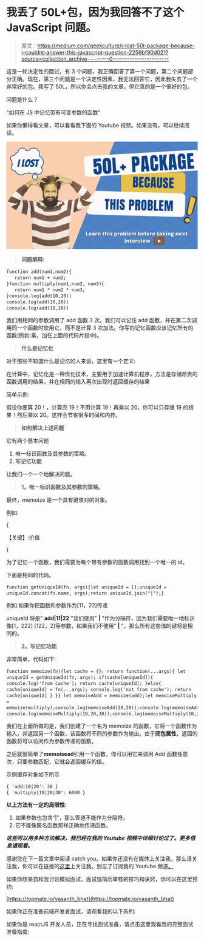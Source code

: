 # 我丢了 50L+包，因为我回答不了这个 JavaScript 问题。

> 原文：<https://medium.com/geekculture/i-lost-50l-package-because-i-couldnt-answer-this-javascript-question-2259bf90d021?source=collection_archive---------0----------------------->

这是一轮决定性的面试，有 3 个问题，我正确回答了第一个问题，第二个问题部分正确。现在，第三个问题是一个决定性因素，我无法回答它，因此我失去了一个非常好的包。我写了 50L，所以你会点击我的文章，但它真的是一个很好的包。

问题是什么？

"如何在 JS 中记忆带有可变参数的函数"

如果你懒得看文章，可以看看我下面的 Youtube 视频。如果没有，可以继续阅读。

![](img/210274b0ff56867a0713db71242e94cf.png)

> **问题解释:**

```
function add(num1,num2){
   return num1 + num2;
}function multiply(num1,num2, num3){
   return num1 * num2 * num3;
}console.log(add(10,20))
console.log(add(10,20))
console.log(add(10,20))
```

我们用相同的参数调用了 add 函数 3 次。我们可以记住 add 函数，并在第二次调用同一个函数时使用它，而不是计算 3 次加法。你写的记忆函数应该记忆所有的函数(例如:乘，加在上面的代码片段中)。

> **什么是记忆化**

对于那些不知道什么是记忆的人来说，这里有一个定义:

在计算中，记忆化是一种优化技术，主要用于加速计算机程序，方法是存储昂贵的函数调用的结果，并在相同的输入再次出现时返回缓存的结果

简单示例:

假设你要算 20！，计算完 19！不用计算 19！再乘以 20。你可以只存储 19 的结果！然后乘以 20。这样会节省很多时间和内存。

> **如何解决上述问题**

它有两个基本问题

1.  唯一标识函数及其参数的策略。
2.  写记忆功能

让我们一个一个地解决问题。

> **1。唯一标识函数及其参数的策略。**

最终，memoize 是一个具有键值对的对象。

例如:

{

【关键】:价值

}

为了记忆一个函数，我们需要为每个带有参数的函数调用找到一个唯一的 id。

下面是相同的代码。

```
function getUniqueId(fn, args){let uniqueId = [];uniqueId = uniqueId.concat(fn.name, args);return uniqueId.join("|");}
```

例如:如果你把函数和参数作为[11，22]传递

uniqueId 将是" **add|11|22** "我们使用" **|** "作为分隔符，因为我们需要唯一地标识像[1，222] [122，2]等参数，如果我们不使用" **|** "，那么所有这些值的键将是相同的。

> **2。写记忆功能**

非常简单，代码如下:

```
function memoize(fn){let cache = {}; return function(...args){ let uniqueId = getUniqueId(fn, args); if(cache[uniqueId]){ console.log('from cache'); return cache[uniqueId]; }else{ cache[uniqueId] = fn(...args); console.log('not from cache'); return cache[uniqueId] } }} let memoiseAdd = memoize(add);let memoiseMultiply = memoize(multiply);console.log(memoiseAdd(10,20));console.log(memoiseAdd(10,20)); console.log(memoiseMultiply(10,20,30));console.log(memoiseMultiply(10,20,30));
```

我们在上面所做的是，我们创建了一个名为 memoize 的函数，它将一个函数作为输入，并返回另一个函数，该函数将不同的参数作为输出。由于**闭包属性**，返回的函数将可以访问作为参数传递的函数。

之后就很简单了**memoisead**引用一个函数，你可以用它来调用 Add 函数任意次，只要参数匹配，它就会返回缓存的值。

示例缓存对象如下所示

```
{ 'add|10|20': 30 }
{ 'multiply|10|20|30': 6000 }
```

**以上方法有一定的局限性:**

1.  如果参数也包含“|”，那么管道不能作为分隔符。
2.  它不能像匿名函数那样正确地传递函数。

***这些可以用多种方法解决，我已经在我的 Youtube 视频中详细讨论过了。更多信息请观看。***

感谢您在下一篇文章中阅读 catch you。如果你还没有在媒体上关注我，那么请关注我，你可以在链接的[这里](https://www.linkedin.com/in/vasanth-bhat-4180909b/)上关注我。别忘了订阅我的 Youtube 频道[。](https://www.youtube.com/channel/UCSCNvSCk_Z9mBvUM-FJexRg/videos)

如果你想亲自和我讨论模拟面试，面试或简历审核的技巧和诀窍，你可以在这里预约:

[https://topmate.io/vasanth_bhat](https://topmate.io/vasanth_bhat)

如果你正在准备前端开发者面试，请观看我的以下系列:

如果你是 reactJS 开发人员，正在寻找面试准备，请点击这里观看我的完整面试准备指南: